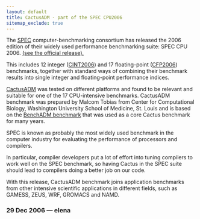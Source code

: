```yaml
---
layout: default
title: CactusADM - part of the SPEC CPU2006 
sitemap_exclude: true
---
```

The [SPEC](http://www.spec.org) computer-benchmarking consortium has
released the 2006 edition of their widely used performance benchmarking
suite: SPEC CPU 2006. [(see the official
release).](http://www.spec.org/cpu2006/press/release.html)

This includes 12 integer
([CINT2006](http://www.spec.org/cpu2006/CINT2006/)) and 17
floating-point ([CFP2006](http://www.spec.org/cpu2006/CFP2006/))
benchmarks, together with standard ways of combining their benchmark
results into single integer and floating-point performance indices.

[CactusADM](http://www.spec.org/auto/cpu2006/Docs/436.cactusADM.html)
was tested on different platforms and found to be relevant and suitable
for one of the 17 CPU-intensive benchmarks. CactusADM benchmark was
prepared by Malcom Tobias from Center for Computational Biology,
Washington University School of Medicine, St. Louis and is based on the
[BenchADM benchmark](http://www.cactuscode.org/old/Benchmark/) that was
used as a core Cactus benchmark for many years.

SPEC is known as probably the most widely used benchmark in the computer
industry for evaluating the performance of processors and compilers.

In particular, compiler developers put a lot of effort into tuning
compilers to work well on the SPEC benchmark, so having Cactus in the
SPEC suite should lead to compilers doing a better job on our code.

With this release, CactusADM benchmark joins application benchmarks from
other intensive scientific applications in different fields, such as
GAMESS, ZEUS, WRF, GROMACS and NAMD.

### 29 Dec 2006 — elena
